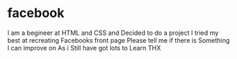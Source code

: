 # facebook
I am a begineer at HTML and CSS and Decided to do a project
I tried my best at recreating Facebooks front page
Please tell me if there is Something I can improve on
As i Still have got lots to Learn
THX
